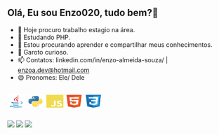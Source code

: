 ## Olá, Eu sou Enzo020, tudo bem?👋

- 🔭 Hoje procuro trabalho estagio na área.
- 🌱 Estudando PHP.
- 🤔 Estou procurando aprender e compartilhar meus conhecimentos.
- 💬 Garoto curioso.
- 📫 Contatos: linkedin.com/in/enzo-almeida-souza/ | enzoa.dev@hotmail.com
- 😄 Pronomes: Ele/ Dele

<div 
  style="display: inline_block"><br>
  <img align="center" alt="Enzo-JAVA" height="30" width="40" src="https://raw.githubusercontent.com/devicons/devicon/master/icons/java/java-original.svg">
   <img align="center" alt="Enzo-Python" height="30" width="40" src="https://raw.githubusercontent.com/devicons/devicon/master/icons/python/python-original.svg">
  <img align="center" alt="Enzo-Js" height="30" width="40" src="https://raw.githubusercontent.com/devicons/devicon/master/icons/javascript/javascript-plain.svg">
  <img align="center" alt="Enzo-HTML" height="30" width="40" src="https://raw.githubusercontent.com/devicons/devicon/master/icons/html5/html5-original.svg">
  <img align="center" alt="Enzo-CSS" height="30" width="40" src="https://raw.githubusercontent.com/devicons/devicon/master/icons/css3/css3-original.svg">
  </div>

##
 
  <a href="https://instagram.com/enzosouzaa1/" target="_blank"><img src="https://img.shields.io/badge/-Instagram-%23E4405F?style=for-the-badge&logo=instagram&logoColor=white" target="_blank"></a>
  <a href = "enzoa.dev@hotmail.com"><img src="https://img.shields.io/badge/-Gmail-%23333?style=for-the-badge&logo=gmail&logoColor=white" target="_blank"></a>
  <a href="https://www.linkedin.com/in/enzo-almeida-souza/" target="_blank"><img src="https://img.shields.io/badge/-LinkedIn-%230077B5?style=for-the-badge&logo=linkedin&logoColor=white" target="_blank"></a> 
  
</div>
